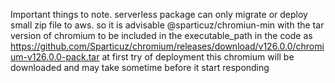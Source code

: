 Important things to note.
serverless package can only migrate or deploy small zip file to aws.
so it is advisable @sparticuz/chromiun-min
with the tar version of chromium to be included in the executable_path in the code as
https://github.com/Sparticuz/chromium/releases/download/v126.0.0/chromium-v126.0.0-pack.tar
at first try of deployment this chromium will be downloaded and may take sometime before it start responding
